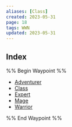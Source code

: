 ```yaml
---
aliases: [Class]
created: 2023-05-31
page: 18
tags: WWN
updated: 2023-05-31
---
```



## Index

%% Begin Waypoint %%
- [Adventurer](./Adventurer.md)
- [Class](./Class.md)
- [Expert](./Expert.md)
- [Mage](./Mage.md)
- [Warrior](./Warrior.md)

%% End Waypoint %%
